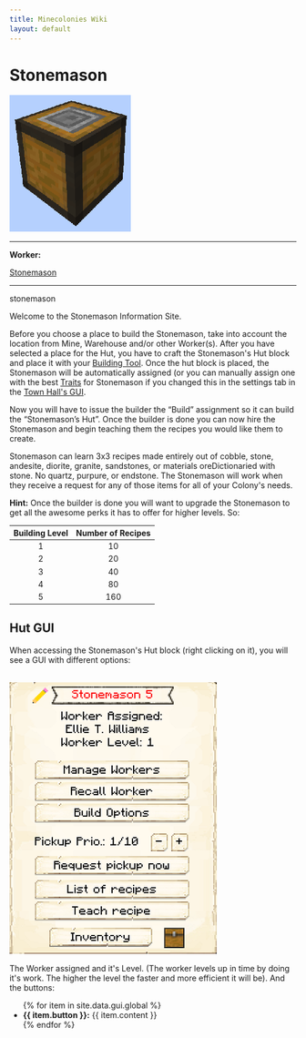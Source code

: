 ```yaml
---
title: Minecolonies Wiki
layout: default
---
```

# Stonemason

<div class="infobox box text-center">
    <img src="../../assets/images/buildings/stonemason_block.png" alt="Stonemason" />
    <hr />
    <div class="row section-text text-left">
        <div class="col">
        <p><strong>Worker:</strong></p>
        </div>
        <div class="col">
        <p><a href="../workers/stonemason">Stonemason</a></p>
        </div>
    </div>
    <hr />
    <recipe>stonemason</recipe>
</div>

Welcome to the Stonemason Information Site.

Before you choose a place to build the Stonemason, take into account the location from Mine, Warehouse and/or other Worker(s). After you have selected a place for the Hut, you have to craft the Stonemason's Hut block and place it with your [Building Tool](../items/buildingtool). Once the hut block is placed, the Stonemason will be automatically assigned (or you can manually assign one with the best  [Traits](../systems/workerinfo) for Stonemason if you changed this in the settings tab in the [Town Hall's GUI](../../source/buildings/townhall).

Now you will have to issue the builder the “Build” assignment so it can build the “Stonemason’s Hut”. Once the builder is done you can now hire the Stonemason and begin teaching them the recipes you would like them to create. 

Stonemason can learn 3x3 recipes made entirely out of cobble, stone, andesite, diorite, granite, sandstones, or materials oreDictionaried with stone. No quartz, purpure, or endstone. The Stonemason will work when they receive a request for any of those items for all of your Colony's needs.

**Hint:** Once the builder is done you will want to upgrade the Stonemason to get all the awesome perks it has to offer for higher levels. So:


| Building Level | Number of Recipes |
| :-----: | :-----: |
| 1 | 10 | 
| 2 | 20 |
| 3 | 40 |
| 4 | 80 | 
| 5 | 160 | 


## Hut GUI

When accessing the Stonemason's Hut block (right clicking on it), you will see a GUI with different options:

<br>
<div class="row">
  <div class="col-sm-12 col-md">
    <img src="../../assets/images/gui/stonemasongui.png" class="img-fluid mx-auto" alt="Stonemason GUI">
  </div>
  <div class="col-sm-12 col-md">
    <p>The Worker assigned and it's Level. (The worker levels up in time by doing it's work. The higher the level the faster and more efficient it will be). And the buttons:</p>
    <ul>
      {% for item in site.data.gui.global %}
        <li><strong>{{ item.button }}:</strong> {{ item.content }}</li>
      {% endfor %}
    </ul>
  </div>
</div>
<br>
